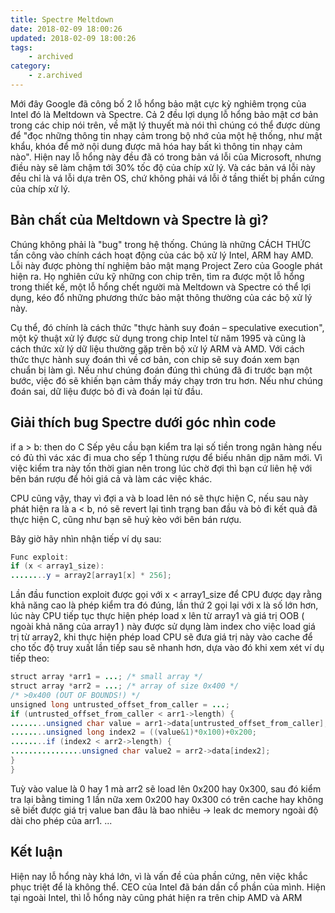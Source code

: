 ```yaml
---
title: Spectre Meltdown
date: 2018-02-09 18:00:26
updated: 2018-02-09 18:00:26
tags:
    - archived
category: 
    - z.archived
---
```


Mới đây Google đã công bố 2 lỗ hổng bảo mật cực kỳ nghiêm trọng của Intel đó là Meltdown và Spectre.
Cả 2 đều lợi dụng lỗ hổng bảo mật cơ bản trong các chip nói trên, về mặt lý thuyết mà nói thì chúng có thể được dùng để "đọc những thông tin nhạy cảm trong bộ nhớ của một hệ thống, như mật khẩu, khóa để mở nội dung được mã hóa hay bất kì thông tin nhạy cảm nào".
Hiện nay lỗ hổng này đều đã có trong bản vá lỗi của Microsoft, nhưng điều này sẽ làm chậm tới 30% tốc độ của chíp xử lý. Và các bản vá lỗi này đều chỉ là vá lỗi dựa trên OS, chứ không phải vá lỗi ở tầng thiết bị phần cứng của chíp xử lý.

## Bản chất của Meltdown và Spectre là gì?

Chúng không phải là "bug" trong hệ thống. Chúng là những CÁCH THỨC tấn công vào chính cách hoạt động của các bộ xử lý Intel, ARM hay AMD. Lỗi này được phòng thí nghiệm bảo mật mạng Project Zero của Google phát hiện ra.
Họ nghiên cứu kỹ những con chip trên, tìm ra được một lỗ hổng trong thiết kế, một lỗ hổng chết người mà Meltdown và Spectre có thể lợi dụng, kéo đổ những phương thức bảo mật thông thường của các bộ xử lý này.

Cụ thể, đó chính là cách thức "thực hành suy đoán – speculative execution", một kỹ thuật xử lý được sử dụng trong chip Intel từ năm 1995 và cũng là cách thức xử lý dữ liệu thường gặp trên bộ xử lý ARM và AMD. Với cách thức thực hành suy đoán thì về cơ bản, con chip sẽ suy đoán xem bạn chuẩn bị làm gì. Nếu như chúng đoán đúng thì chúng đã đi trước bạn một bước, việc đó sẽ khiến bạn cảm thấy máy chạy trơn tru hơn. Nếu như chúng đoán sai, dữ liệu được bỏ đi và đoán lại từ đầu.
## Giải thích bug Spectre dưới góc nhìn code
if a > b:
then do C
Sếp yêu cầu bạn kiểm tra lại số tiền trong ngân hàng nếu có đủ thì vác xác đi mua cho sếp 1 thùng rượu để biếu nhân dịp năm mới.
Vì việc kiểm tra này tốn thời gian nên trong lúc chờ đợi thì bạn cứ liên hệ với bên bán rượu để hỏi giá cả và làm các việc khác.

CPU cũng vậy, thay vì đợi a và b load lên nó sẽ thực hiện C, nếu sau này phát hiện ra là a < b, nó sẽ revert lại tình trạng ban đầu và bỏ đi kết quả đã thực hiện C, cũng như bạn sẽ huỷ kèo với bên bán rượu.

Bây giờ hãy nhìn nhận tiếp ví dụ sau:

```java
Func exploit:
if (x < array1_size):
........y = array2[array1[x] * 256];
```
Lần đầu function exploit được gọi với x < array1_size để CPU được dạy rằng khả năng cao là phép kiểm tra đó đúng, lần thứ 2 gọi lại với x là số lớn hơn, lúc này CPU tiếp tục thực hiện phép load x lên từ array1 và giá trị OOB ( ngoài khả năng của array1 ) này được sử dụng làm index cho việc load giá trị từ array2, khi thực hiện phép load CPU sẽ đưa giá trị này vào cache để cho tốc độ truy xuất lần tiếp sau sẽ nhanh hơn, dựa vào đó khi xem xét ví dụ tiếp theo:

```java
struct array *arr1 = ...; /* small array */
struct array *arr2 = ...; /* array of size 0x400 */
/* >0x400 (OUT OF BOUNDS!) */
unsigned long untrusted_offset_from_caller = ...;
if (untrusted_offset_from_caller < arr1->length) {
........unsigned char value = arr1->data[untrusted_offset_from_caller];
........unsigned long index2 = ((value&1)*0x100)+0x200;
........if (index2 < arr2->length) {
................unsigned char value2 = arr2->data[index2];
}
}
```
Tuỳ vào value là 0 hay 1 mà arr2 sẽ load lên 0x200 hay 0x300, sau đó kiểm tra lại bằng timing 1 lần nữa xem 0x200 hay 0x300 có trên cache hay không sẽ biết được giá trị value ban đâu là bao nhiêu -> leak dc memory ngoài độ dài cho phép của arr1.
...

## Kết luận
Hiện nay lỗ hổng này khá lớn, vì là vấn đề của phần cứng, nên việc khắc phục triệt để là không thể. 
CEO của Intel đã bán dần cổ phần của mình.
Hiện tại ngoài Intel, thì lỗ hổng này cũng phát hiện ra trên chip AMD và ARM

